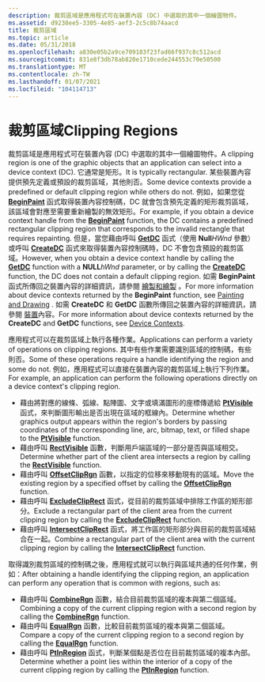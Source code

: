 ```yaml
---
description: 裁剪區域是應用程式可在裝置內容 (DC) 中選取的其中一個繪圖物件。
ms.assetid: d9238ee5-3305-4e85-aef3-2c5c8b74aacd
title: 裁剪區域
ms.topic: article
ms.date: 05/31/2018
ms.openlocfilehash: a830e05b2a9ce709183f23fad66f937c8c512acd
ms.sourcegitcommit: 831e8f3db78ab820e1710cede244553c70e50500
ms.translationtype: MT
ms.contentlocale: zh-TW
ms.lasthandoff: 01/07/2021
ms.locfileid: "104114713"
---
```

# <a name="clipping-regions"></a><span data-ttu-id="77ece-103">裁剪區域</span><span class="sxs-lookup"><span data-stu-id="77ece-103">Clipping Regions</span></span>

<span data-ttu-id="77ece-104">裁剪區域是應用程式可在裝置內容 (DC) 中選取的其中一個繪圖物件。</span><span class="sxs-lookup"><span data-stu-id="77ece-104">A clipping region is one of the graphic objects that an application can select into a device context (DC).</span></span> <span data-ttu-id="77ece-105">它通常是矩形。</span><span class="sxs-lookup"><span data-stu-id="77ece-105">It is typically rectangular.</span></span> <span data-ttu-id="77ece-106">某些裝置內容提供預先定義或預設的裁剪區域，其他則否。</span><span class="sxs-lookup"><span data-stu-id="77ece-106">Some device contexts provide a predefined or default clipping region while others do not.</span></span> <span data-ttu-id="77ece-107">例如，如果您從 [**BeginPaint**](/windows/desktop/api/Winuser/nf-winuser-beginpaint) 函式取得裝置內容控制碼，DC 就會包含預先定義的矩形裁剪區域，該區域會對應至需要重新繪製的無效矩形。</span><span class="sxs-lookup"><span data-stu-id="77ece-107">For example, if you obtain a device context handle from the [**BeginPaint**](/windows/desktop/api/Winuser/nf-winuser-beginpaint) function, the DC contains a predefined rectangular clipping region that corresponds to the invalid rectangle that requires repainting.</span></span> <span data-ttu-id="77ece-108">但是，當您藉由呼叫 [**GetDC**](/windows/desktop/api/Winuser/nf-winuser-getdc) 函式（使用 **Null**_HWnd_ 參數）或呼叫 [**CreateDC**](/windows/desktop/api/Wingdi/nf-wingdi-createdca) 函式來取得裝置內容控制碼時，DC 不會包含預設的裁剪區域。</span><span class="sxs-lookup"><span data-stu-id="77ece-108">However, when you obtain a device context handle by calling the [**GetDC**](/windows/desktop/api/Winuser/nf-winuser-getdc) function with a **NULL**_hWnd_ parameter, or by calling the [**CreateDC**](/windows/desktop/api/Wingdi/nf-wingdi-createdca) function, the DC does not contain a default clipping region.</span></span> <span data-ttu-id="77ece-109">如需 **BeginPaint** 函式所傳回之裝置內容的詳細資訊，請參閱 [繪製和繪製](painting-and-drawing.md) 。</span><span class="sxs-lookup"><span data-stu-id="77ece-109">For more information about device contexts returned by the **BeginPaint** function, see [Painting and Drawing](painting-and-drawing.md) .</span></span> <span data-ttu-id="77ece-110">如需 **CreateDC** 和 **GetDC** 函數所傳回之裝置內容的詳細資訊，請參閱 [裝置](device-contexts.md)內容。</span><span class="sxs-lookup"><span data-stu-id="77ece-110">For more information about device contexts returned by the **CreateDC** and **GetDC** functions, see [Device Contexts](device-contexts.md).</span></span>

<span data-ttu-id="77ece-111">應用程式可以在裁剪區域上執行各種作業。</span><span class="sxs-lookup"><span data-stu-id="77ece-111">Applications can perform a variety of operations on clipping regions.</span></span> <span data-ttu-id="77ece-112">其中有些作業需要識別區域的控制碼，有些則否。</span><span class="sxs-lookup"><span data-stu-id="77ece-112">Some of these operations require a handle identifying the region and some do not.</span></span> <span data-ttu-id="77ece-113">例如，應用程式可以直接在裝置內容的裁剪區域上執行下列作業。</span><span class="sxs-lookup"><span data-stu-id="77ece-113">For example, an application can perform the following operations directly on a device context's clipping region.</span></span>

-   <span data-ttu-id="77ece-114">藉由將對應的線條、弧線、點陣圖、文字或填滿圖形的座標傳遞給 [**PtVisible**](/windows/desktop/api/Wingdi/nf-wingdi-ptvisible) 函式，來判斷圖形輸出是否出現在區域的框線內。</span><span class="sxs-lookup"><span data-stu-id="77ece-114">Determine whether graphics output appears within the region's borders by passing coordinates of the corresponding line, arc, bitmap, text, or filled shape to the [**PtVisible**](/windows/desktop/api/Wingdi/nf-wingdi-ptvisible) function.</span></span>
-   <span data-ttu-id="77ece-115">藉由呼叫 [**RectVisible**](/windows/desktop/api/Wingdi/nf-wingdi-rectvisible) 函數，判斷用戶端區域的一部分是否與區域相交。</span><span class="sxs-lookup"><span data-stu-id="77ece-115">Determine whether part of the client area intersects a region by calling the [**RectVisible**](/windows/desktop/api/Wingdi/nf-wingdi-rectvisible) function.</span></span>
-   <span data-ttu-id="77ece-116">藉由呼叫 [**OffsetClipRgn**](/windows/desktop/api/Wingdi/nf-wingdi-offsetcliprgn) 函數，以指定的位移來移動現有的區域。</span><span class="sxs-lookup"><span data-stu-id="77ece-116">Move the existing region by a specified offset by calling the [**OffsetClipRgn**](/windows/desktop/api/Wingdi/nf-wingdi-offsetcliprgn) function.</span></span>
-   <span data-ttu-id="77ece-117">藉由呼叫 [**ExcludeClipRect**](/windows/desktop/api/Wingdi/nf-wingdi-excludecliprect) 函式，從目前的裁剪區域中排除工作區的矩形部分。</span><span class="sxs-lookup"><span data-stu-id="77ece-117">Exclude a rectangular part of the client area from the current clipping region by calling the [**ExcludeClipRect**](/windows/desktop/api/Wingdi/nf-wingdi-excludecliprect) function.</span></span>
-   <span data-ttu-id="77ece-118">藉由呼叫 [**IntersectClipRect**](/windows/desktop/api/Wingdi/nf-wingdi-intersectcliprect) 函式，將工作區的矩形部分與目前的裁剪區域結合在一起。</span><span class="sxs-lookup"><span data-stu-id="77ece-118">Combine a rectangular part of the client area with the current clipping region by calling the [**IntersectClipRect**](/windows/desktop/api/Wingdi/nf-wingdi-intersectcliprect) function.</span></span>

<span data-ttu-id="77ece-119">取得識別裁剪區域的控制碼之後，應用程式就可以執行與區域共通的任何作業，例如：</span><span class="sxs-lookup"><span data-stu-id="77ece-119">After obtaining a handle identifying the clipping region, an application can perform any operation that is common with regions, such as:</span></span>

-   <span data-ttu-id="77ece-120">藉由呼叫 [**CombineRgn**](/windows/desktop/api/Wingdi/nf-wingdi-combinergn) 函數，結合目前裁剪區域的複本與第二個區域。</span><span class="sxs-lookup"><span data-stu-id="77ece-120">Combining a copy of the current clipping region with a second region by calling the [**CombineRgn**](/windows/desktop/api/Wingdi/nf-wingdi-combinergn) function.</span></span>
-   <span data-ttu-id="77ece-121">藉由呼叫 [**EqualRgn**](/windows/desktop/api/Wingdi/nf-wingdi-equalrgn) 函數，比較目前裁剪區域的複本與第二個區域。</span><span class="sxs-lookup"><span data-stu-id="77ece-121">Compare a copy of the current clipping region to a second region by calling the [**EqualRgn**](/windows/desktop/api/Wingdi/nf-wingdi-equalrgn) function.</span></span>
-   <span data-ttu-id="77ece-122">藉由呼叫 [**PtInRegion**](/windows/desktop/api/Wingdi/nf-wingdi-ptinregion) 函式，判斷某個點是否位在目前裁剪區域的複本內部。</span><span class="sxs-lookup"><span data-stu-id="77ece-122">Determine whether a point lies within the interior of a copy of the current clipping region by calling the [**PtInRegion**](/windows/desktop/api/Wingdi/nf-wingdi-ptinregion) function.</span></span>

 

 



